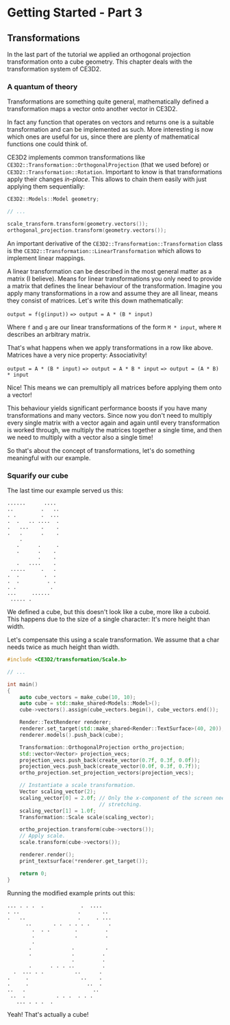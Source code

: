 # Getting Started - Part 3

## Transformations

In the last part of the tutorial we applied an orthogonal projection
transformation onto a cube geometry. This chapter deals with the transformation
system of CE3D2.

### A quantum of theory

Transformations are something quite general, mathematically defined a
transformation maps a vector onto another vector in CE3D2.

In fact any function that operates on vectors and returns one is a suitable
transformation and can be implemented as such. More interesting is now which
ones are useful for us, since there are plenty of mathematical functions one
could think of.

CE3D2 implements common transformations like
`CE3D2::Transformation::OrthogonalProjection` (that we used before) or
`CE3D2::Transformation::Rotation`. Important to know is that transformations
apply their changes *in-place*. This allows to chain them easily with just
applying them sequentially:

```cpp
CE3D2::Models::Model geometry;

// ...

scale_transform.transform(geometry.vectors());
orthogonal_projection.transform(geometry.vectors());
```

An important derivative of the `CE3D2::Transformation::Transformation` class
is the `CE3D2::Transformation::LinearTransformation` which allows to implement
linear mappings.

A linear transformation can be described in the most general matter as a matrix
(I believe). Means for linear transformations you only need to provide a matrix
that defines the linear behaviour of the transformation. Imagine you apply many
transformations in a row and assume they are all linear, means they consist of
matrices. Let's write this down mathematically:

`output = f(g(input))`
`=> output = A * (B * input)`

Where `f` and `g` are our linear transformations of the form `M * input`, where
`M` describes an arbitrary matrix.

That's what happens when we apply transformations in a row like above. Matrices
have a very nice property: Associativity!

`output = A * (B * input)`
`=> output = A * B * input`
`=> output = (A * B) * input`

Nice! This means we can premultiply all matrices before applying them onto a
vector!

This behaviour yields significant performance boosts if you have many
transformations and many vectors. Since now you don't need to multiply every
single matrix with a vector again and again until every transformation is
worked through, we multiply the matrices together a single time, and then we
need to multiply with a vector also a single time!

So that's about the concept of transformations, let's do something meaningful
with our example.

### Squarify our cube

The last time our example served us this:

```
......      ....
..         .   ..
. .        .  ...
.  .   .. ....  .
.   ...    .    .
.   .      .    .
    .
   .      .     .
   .      .    .
          .    .
   .   ....    .
 .....     .   .
.  .        .  .
.  .         . .
. .           .
...     ......
 ..... .
```

We defined a cube, but this doesn't look like a cube, more like a cuboid. This
happens due to the size of a single character: It's more height than width.

Let's compensate this using a scale transformation. We assume that a char needs
twice as much height than width.

```cpp
#include <CE3D2/transformation/Scale.h>

// ...

int main()
{
    auto cube_vectors = make_cube(10, 10);
    auto cube = std::make_shared<Models::Model>();
    cube->vectors().assign(cube_vectors.begin(), cube_vectors.end());

    Render::TextRenderer renderer;
    renderer.set_target(std::make_shared<Render::TextSurface>(40, 20));
    renderer.models().push_back(cube);

    Transformation::OrthogonalProjection ortho_projection;
    std::vector<Vector> projection_vecs;
    projection_vecs.push_back(create_vector(0.7f, 0.3f, 0.0f));
    projection_vecs.push_back(create_vector(0.0f, 0.3f, 0.7f));
    ortho_projection.set_projection_vectors(projection_vecs);

    // Instantiate a scale transformation.
    Vector scaling_vector(2);
    scaling_vector[0] = 2.0f; // Only the x-component of the screen needs a bit
                              // stretching.
    scaling_vector[1] = 1.0f;
    Transformation::Scale scale(scaling_vector);

    ortho_projection.transform(cube->vectors());
    // Apply scale.
    scale.transform(cube->vectors());

    renderer.render();
    print_textsurface(*renderer.get_target());

    return 0;
}
```

Running the modified example prints out this:

```
... . . .  .            .  ....
. ..                   .       ..
.   ..                 .     . ...
      ..       . .  . . . .      .
        .  . .        .         .
        .             .         .
        .
       .             .          .
       .             .         .
                     .         .
       .      . . . ..         .
  .  ... . .          ..      .
.     .                 ..    .
.     .                   ..  .
..   .                      ..
 ..  .          . . .  . . .
   ... . . .  .
```

Yeah! That's actually a cube!
